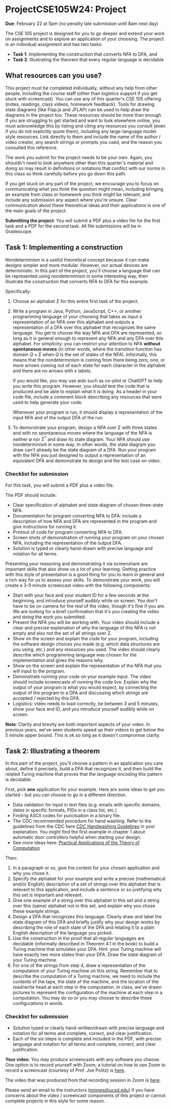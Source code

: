 # ProjectCSE105W24: Project

**Due**: February 22 at 5pm (no penalty late submission until 8am next day)

The CSE 105 project is designed for you to go deeper and extend your work on assignments and to explore an application of your choosing. The project is an individual assignment and has two tasks:

- **Task 1**: Implementing the construction that converts NFA to DFA, and
- **Task 2**: Illustrating the theorem that every regular language is decidable

## What resources can you use?

This project must be completed individually, without any help from other people, including the course staff (other than logistics support if you get stuck with screencast). You can use any of this quarter's CSE 105 offering (notes, readings, class videos, homework feedback). Tools for drawing state diagrams (like Flap.js and JFLAP) can be used to help draw the diagrams in the project too. These resources should be more than enough. If you are struggling to get started and want to look elsewhere online, you must acknowledge this by listing and citing any resources you consult (even if you do not explicitly quote them), including any large-language model style resources. Link directly to them and include the name of the author / video creator, any search strings or prompts you used, and the reason you consulted this reference.

The work you submit for the project needs to be your own. Again, you shouldn't need to look anywhere other than this quarter's material and doing so may result in definitions or notations that conflict with our norms in this class so think carefully before you go down this path.

If you get stuck on any part of the project, we encourage you to focus on communicating what you think the question might mean, including bringing an example from class or homework you think might be relevant, and include any submission any aspect where you're unsure. Clear communication about these theoretical ideas and their applications is one of the main goals of the project.

**Submitting the project**: You will submit a PDF plus a video file for the first task and a PDF for the second task. All file submissions will be in Gradescope.

## Task 1: Implementing a construction

Nondeterminism is a useful theoretical concept because it can make designs simpler and more modular. However, our actual devices are deterministic. In this part of the project, you'll choose a language that can be represented using nondeterminism in some interesting way, then illustrate the construction that converts NFA to DFA for this example.

Specifically:

1. Choose an alphabet $\Sigma$ for this entire first task of the project.
2. Write a program in Java, Python, JavaScript, C++, or another programming language of your choosing that takes as input a representation of an NFA over this alphabet and outputs a representation of a DFA over this alphabet that recognizes the same language. You get to choose the way NFA and DFA are represented, so long as it is general enough to represent any NFA and any DFA over this alphabet. For simplicity: you can restrict your attention to NFA **without spontaneous moves** (in other words, where the transition function has domain $Q \times \Sigma$ when $Q$ is the set of states of the NFA). Informally, this means that the nondeterminism is coming from there being zero, one, or more arrows coming out of each state for each character in the alphabet and there are no arrows with $\varepsilon$ labels.

    If you would like, you may use aids such as co-pilot or ChatGPT to help you write this program. However, you should test the code that is produced and be able to explain what it is doing. As a header in your code file, include a comment block describing any resources that were used to help generate your code.

    Whenever your program is run, it should display a representation of the input NFA and of the output DFA of the run.

3. To demonstrate your program, design a NFA over $\Sigma$ with three states and with no spontaneous moves where the language of the NFA is neither $\emptyset$ nor $\Sigma^*$ and draw its state diagram. Your NFA should use nondeterminism in some way. In other words, the state diagram you draw can't already be the state diagram of a DFA. Run your program with the NFA you just designed to output a representation of an equivalent DFA and demonstrate its design and the test case on video.

### Checklist for submission

For this task, you will submit a PDF plus a video file.

The PDF should include:

- Clear specification of alphabet and state diagram of chosen three-state NFA.
- Documentation for program converting NFA to DFA: include a description of how NFA and DFA are represented in the program and give instructions for running it.
- Printout of code for program converting NFA to DFA.
- Screen shots of demonstration of running your program on your chosen NFA, including the representation of the output DFA.
- Solution is typed or clearly hand-drawn with precise language and notation for all terms.

Presenting your reasoning and demonstrating it via screenshare are important skills that also show us a lot of your learning. Getting practice with this style of presentation is a good thing for you to learn in general and a rich way for us to assess your skills. To demonstrate your work, you will create a 3-5 minute screencast video with the following components:

- Start with your face and your student ID for a few seconds at the beginning, and introduce yourself audibly while on screen. You don't have to be on camera for the rest of the video, though it's fine if you are. We are looking for a brief confirmation that it's you creating the video and doing the work you submitted.
- Present the NFA you will be working with. Your video should include a clear and precise explanation of why the language of this NFA is not empty and also not the set of all strings over $\Sigma$.
- Show on the screen and explain the code for your program, including the software design choices you made (e.g. which data structures are you using, etc.) and any resources you used. The video should clearly describe which programming language was chosen for the implementation and gives the reasons why.
- Show on the screen and explain the representation of the NFA that you will input to the program.
- Demonstrate running your code on your example input. The video should include screencasts of running the code live. Explain why the output of your program is what you would expect, by connecting the output of the program to a DFA and discussing which strings are accepted / rejected by this DFA.
- Logistics: video needs to load correctly, be between 3 and 5 minutes, show your face and ID, and you introduce yourself audibly while on screen.

**Note**: Clarity and brevity are both important aspects of your video. In previous years, we've seen students speed up their videos to get below the 5 minute upper bound. This is ok so long as it doesn't compromise clarity.

## Task 2: Illustrating a theorem

In this part of the project, you'll choose a pattern in an application you care about, define it precisely, build a DFA that recognizes it, and then build the related Turing machine that proves that the language encoding this pattern is decidable.

First, pick **one** application for your example. Here are some ideas to get you started - but you can choose to go in a different direction.

- Data validation for input in text files (e.g. emails with specific domains, dates in specific formats, PIDs in a class list, etc.)
- Finding ASCII codes for punctuation in a binary file.
- The CDC recommended procedure for hand washing. Refer to the guidelines from the CDC here [CDC Handwashing Guidelines](https://www.cdc.gov/handwashing/index.html) in your explanation. You might find the first example in chapter 1 about automatic door controllers helpful when starting your design.
- See more ideas here: [Practical Applications of the Theory of Computation](https://theory-cs.github.io/files/practical-applications-of-theory-of-computation.pdf)

Then:

1. In a paragraph or so, give the context for your chosen application and why you chose it.
2. Specify the alphabet for your example and write a precise (mathematical and/or English) description of a set of strings over this alphabet that is relevant to this application, and include a sentence or so justifying why this set is important and relevant.
3. Give one example of a string over this alphabet in this set and a string over this (same) alphabet not in this set, and explain why you chose these example strings.
4. Design a DFA that recognizes this language. Clearly draw and label the state diagram of this DFA and briefly justify why your design works by describing the role of each state of the DFA and relating it to a plain English description of the language you picked.
5. Use the construction in the proof that all regular languages are decidable (informally described in Theorem 4.1 in the book) to build a Turing machine that simulates your DFA. Hint: your Turing machine will have exactly two more states than your DFA. Draw the state diagram of your Turing machine.
6. For one of the strings from step 4, draw a representation of the computation of your Turing machine on this string. Remember that to describe the computation of a Turing machine, we need to include the contents of the tape, the state of the machine, and the location of the read/write head at each step in the computation. In class, we've drawn pictures to represent the configuration of the machine at each step in a computation. You may do so or you may choose to describe these configurations in words.

### Checklist for submission

- Solution typed or clearly hand-written/drawn with precise language and notation for all terms and complete, correct, and clear justification.
- Each of the six steps is complete and included in the PDF, with precise language and notation for all terms and complete, correct, and clear justification.

**Your video**: You may produce screencasts with any software you choose. One option is to record yourself with Zoom; a tutorial on how to use Zoom to record a screencast (courtesy of Prof. Joe Politz) is [here](https://drive.google.com/open?id=1KROMAQuTCk40zwrEFotlYSJJQdcG_GUU).

The video that was produced from that recording session in Zoom is [here](https://drive.google.com/open?id=1MxJN6CQcXqIbOekDYMxjh7mTt1TyRVMl).

Please send an email to the instructors (minnes@ucsd.edu) if you have concerns about the video / screencast components of this project or cannot complete projects in this style for some reason.

